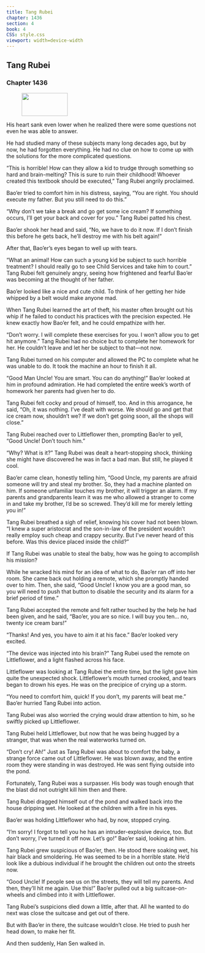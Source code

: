 ```yaml
---
title: Tang Rubei
chapter: 1436
section: 4
book: 4
CSS: style.css
viewport: width=device-width
---
```


## Tang Rubei

### Chapter 1436

<figure>
	<img src="../Images/gem.gif" alt="" id="gem" width="120" height="60" />
</figure>

His heart sank even lower when he realized there were some questions not even he was able to answer.

He had studied many of these subjects many long decades ago, but by now, he had forgotten everything. He had no clue on how to come up with the solutions for the more complicated questions.

“This is horrible! How can they allow a kid to trudge through something so hard and brain-melting? This is sure to ruin their childhood! Whoever created this textbook should be executed,” Tang Rubei angrily proclaimed.

Bao’er tried to comfort him in his distress, saying, “You are right. You should execute my father. But you still need to do this.”

“Why don’t we take a break and go get some ice cream? If something occurs, I’ll get your back and cover for you.” Tang Rubei patted his chest.

Bao’er shook her head and said, “No, we have to do it now. If I don’t finish this before he gets back, he’ll destroy me with his belt again!”

After that, Bao’er’s eyes began to well up with tears.

“What an animal! How can such a young kid be subject to such horrible treatment? I should really go to see Child Services and take him to court.” Tang Rubei felt genuinely angry, seeing how frightened and fearful Bao’er was becoming at the thought of her father.

Bao’er looked like a nice and cute child. To think of her getting her hide whipped by a belt would make anyone mad.

When Tang Rubei learned the art of theft, his master often brought out his whip if he failed to conduct his practices with the precision expected. He knew exactly how Bao’er felt, and he could empathize with her.

“Don’t worry. I will complete these exercises for you. I won’t allow you to get hit anymore.” Tang Rubei had no choice but to complete her homework for her. He couldn’t leave and let her be subject to that—not now.

Tang Rubei turned on his computer and allowed the PC to complete what he was unable to do. It took the machine an hour to finish it all.

“Good Man Uncle! You are smart. You can do anything!” Bao’er looked at him in profound admiration. He had completed the entire week’s worth of homework her parents had given her to do.

Tang Rubei felt cocky and proud of himself, too. And in this arrogance, he said, “Oh, it was nothing. I’ve dealt with worse. We should go and get that ice cream now, shouldn’t we? If we don’t get going soon, all the shops will close.”

Tang Rubei reached over to Littleflower then, prompting Bao’er to yell, “Good Uncle! Don’t touch him.”

“Why? What is it?” Tang Rubei was dealt a heart-stopping shock, thinking she might have discovered he was in fact a bad man. But still, he played it cool.

Bao’er came clean, honestly telling him, “Good Uncle, my parents are afraid someone will try and steal my brother. So, they had a machine planted on him. If someone unfamiliar touches my brother, it will trigger an alarm. If my parents and grandparents learn it was me who allowed a stranger to come in and take my brother, I’d be so screwed. They’d kill me for merely letting you in!”

Tang Rubei breathed a sigh of relief, knowing his cover had not been blown. “I knew a super aristocrat and the son-in-law of the president wouldn’t really employ such cheap and crappy security. But I’ve never heard of this before. Was this device placed inside the child?”

If Tang Rubei was unable to steal the baby, how was he going to accomplish his mission?

While he wracked his mind for an idea of what to do, Bao’er ran off into her room. She came back out holding a remote, which she promptly handed over to him. Then, she said, “Good Uncle! I know you are a good man, so you will need to push that button to disable the security and its alarm for a brief period of time.”

Tang Rubei accepted the remote and felt rather touched by the help he had been given, and he said, “Bao’er, you are so nice. I will buy you ten… no, twenty ice cream bars!”

“Thanks! And yes, you have to aim it at his face.” Bao’er looked very excited.

“The device was injected into his brain?” Tang Rubei used the remote on Littleflower, and a light flashed across his face.

Littleflower was looking at Tang Rubei the entire time, but the light gave him quite the unexpected shock. Littleflower’s mouth turned crooked, and tears began to drown his eyes. He was on the precipice of crying up a storm.

“You need to comfort him, quick! If you don’t, my parents will beat me.” Bao’er hurried Tang Rubei into action.

Tang Rubei was also worried the crying would draw attention to him, so he swiftly picked up Littleflower.

Tang Rubei held Littleflower, but now that he was being hugged by a stranger, that was when the real waterworks turned on.

“Don’t cry! Ah!” Just as Tang Rubei was about to comfort the baby, a strange force came out of Littleflower. He was blown away, and the entire room they were standing in was destroyed. He was sent flying outside into the pond.

Fortunately, Tang Rubei was a surpasser. His body was tough enough that the blast did not outright kill him then and there.

Tang Rubei dragged himself out of the pond and walked back into the house dripping wet. He looked at the children with a fire in his eyes.

Bao’er was holding Littleflower who had, by now, stopped crying.

“I’m sorry! I forgot to tell you he has an intruder-explosive device, too. But don’t worry, I’ve turned it off now. Let’s go!” Bao’er said, looking at him.

Tang Rubei grew suspicious of Bao’er, then. He stood there soaking wet, his hair black and smoldering. He was seemed to be in a horrible state. He’d look like a dubious individual if he brought the children out onto the streets now.

“Good Uncle! If people see us on the streets, they will tell my parents. And then, they’ll hit me again. Use this!” Bao’er pulled out a big suitcase-on-wheels and climbed into it with Littleflower.

Tang Rubei’s suspicions died down a little, after that. All he wanted to do next was close the suitcase and get out of there.

But with Bao’er in there, the suitcase wouldn’t close. He tried to push her head down, to make her fit.

And then suddenly, Han Sen walked in.